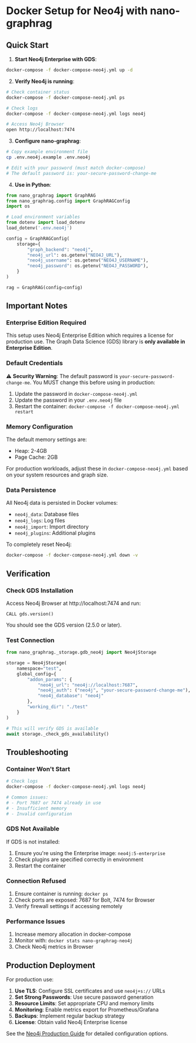 # Docker Setup for Neo4j with nano-graphrag

## Quick Start

1. **Start Neo4j Enterprise with GDS**:
```bash
docker-compose -f docker-compose-neo4j.yml up -d
```

2. **Verify Neo4j is running**:
```bash
# Check container status
docker-compose -f docker-compose-neo4j.yml ps

# Check logs
docker-compose -f docker-compose-neo4j.yml logs neo4j

# Access Neo4j Browser
open http://localhost:7474
```

3. **Configure nano-graphrag**:
```bash
# Copy example environment file
cp .env.neo4j.example .env.neo4j

# Edit with your password (must match docker-compose)
# The default password is: your-secure-password-change-me
```

4. **Use in Python**:
```python
from nano_graphrag import GraphRAG
from nano_graphrag.config import GraphRAGConfig
import os

# Load environment variables
from dotenv import load_dotenv
load_dotenv('.env.neo4j')

config = GraphRAGConfig(
    storage={
        "graph_backend": "neo4j",
        "neo4j_url": os.getenv("NEO4J_URL"),
        "neo4j_username": os.getenv("NEO4J_USERNAME"),
        "neo4j_password": os.getenv("NEO4J_PASSWORD"),
    }
)

rag = GraphRAG(config=config)
```

## Important Notes

### Enterprise Edition Required
This setup uses Neo4j Enterprise Edition which requires a license for production use. The Graph Data Science (GDS) library is **only available in Enterprise Edition**.

### Default Credentials
⚠️ **Security Warning**: The default password is `your-secure-password-change-me`. You MUST change this before using in production:

1. Update the password in `docker-compose-neo4j.yml`
2. Update the password in your `.env.neo4j` file
3. Restart the container: `docker-compose -f docker-compose-neo4j.yml restart`

### Memory Configuration
The default memory settings are:
- Heap: 2-4GB
- Page Cache: 2GB

For production workloads, adjust these in `docker-compose-neo4j.yml` based on your system resources and graph size.

### Data Persistence
All Neo4j data is persisted in Docker volumes:
- `neo4j_data`: Database files
- `neo4j_logs`: Log files
- `neo4j_import`: Import directory
- `neo4j_plugins`: Additional plugins

To completely reset Neo4j:
```bash
docker-compose -f docker-compose-neo4j.yml down -v
```

## Verification

### Check GDS Installation
Access Neo4j Browser at http://localhost:7474 and run:
```cypher
CALL gds.version()
```

You should see the GDS version (2.5.0 or later).

### Test Connection
```python
from nano_graphrag._storage.gdb_neo4j import Neo4jStorage

storage = Neo4jStorage(
    namespace="test",
    global_config={
        "addon_params": {
            "neo4j_url": "neo4j://localhost:7687",
            "neo4j_auth": ("neo4j", "your-secure-password-change-me"),
            "neo4j_database": "neo4j"
        },
        "working_dir": "./test"
    }
)

# This will verify GDS is available
await storage._check_gds_availability()
```

## Troubleshooting

### Container Won't Start
```bash
# Check logs
docker-compose -f docker-compose-neo4j.yml logs neo4j

# Common issues:
# - Port 7687 or 7474 already in use
# - Insufficient memory
# - Invalid configuration
```

### GDS Not Available
If GDS is not installed:
1. Ensure you're using the Enterprise image: `neo4j:5-enterprise`
2. Check plugins are specified correctly in environment
3. Restart the container

### Connection Refused
1. Ensure container is running: `docker ps`
2. Check ports are exposed: 7687 for Bolt, 7474 for Browser
3. Verify firewall settings if accessing remotely

### Performance Issues
1. Increase memory allocation in docker-compose
2. Monitor with: `docker stats nano-graphrag-neo4j`
3. Check Neo4j metrics in Browser

## Production Deployment

For production use:

1. **Use TLS**: Configure SSL certificates and use `neo4j+s://` URLs
2. **Set Strong Passwords**: Use secure password generation
3. **Resource Limits**: Set appropriate CPU and memory limits
4. **Monitoring**: Enable metrics export for Prometheus/Grafana
5. **Backups**: Implement regular backup strategy
6. **License**: Obtain valid Neo4j Enterprise license

See the [Neo4j Production Guide](./storage/neo4j_production.md) for detailed configuration options.